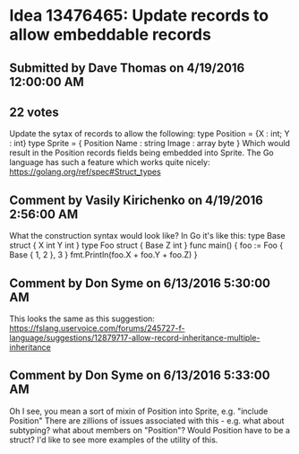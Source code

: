 # Idea 13476465: Update records to allow embeddable records

## Submitted by Dave Thomas on 4/19/2016 12:00:00 AM

## 22 votes

Update the sytax of records to allow the following:
type Position = {X : int; Y : int}
type Sprite = {
Position
Name : string
Image : array byte }
Which would result in the Position records fields being embedded into Sprite.
The Go language has such a feature which works quite nicely:
https://golang.org/ref/spec#Struct_types


## Comment by Vasily Kirichenko on 4/19/2016 2:56:00 AM

What the construction syntax would look like? In Go it's like this:
type Base struct {
X int
Y int
}
type Foo struct {
Base
Z int
}
func main() {
foo := Foo { Base { 1, 2 }, 3 }
fmt.Println(foo.X + foo.Y + foo.Z)
}

## Comment by Don Syme on 6/13/2016 5:30:00 AM

This looks the same as this suggestion: https://fslang.uservoice.com/forums/245727-f-language/suggestions/12879717-allow-record-inheritance-multiple-inheritance

## Comment by Don Syme on 6/13/2016 5:33:00 AM

Oh I see, you mean a sort of mixin of Position into Sprite, e.g. "include Position"
There are zillions of issues associated with this - e.g. what about subtyping? what about members on "Position"? Would Position have to be a struct?
I'd like to see more examples of the utility of this.
